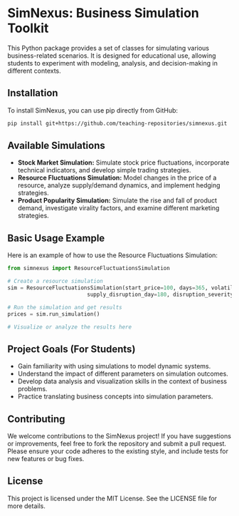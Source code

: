 # SimNexus: Business Simulation Toolkit

This Python package provides a set of classes for simulating various
business-related scenarios. It is designed for educational use, allowing
students to experiment with modeling, analysis, and decision-making in different
contexts.

## Installation

To install SimNexus, you can use pip directly from GitHub:

```bash
pip install git+https://github.com/teaching-repositories/simnexus.git
```

## Available Simulations

- **Stock Market Simulation:** Simulate stock price fluctuations, incorporate
  technical indicators, and develop simple trading strategies.
- **Resource Fluctuations Simulation:** Model changes in the price of a
  resource, analyze supply/demand dynamics, and implement hedging strategies.
- **Product Popularity Simulation:** Simulate the rise and fall of product
  demand, investigate virality factors, and examine different marketing
  strategies.

## Basic Usage Example

Here is an example of how to use the Resource Fluctuations Simulation:

```python
from simnexus import ResourceFluctuationsSimulation

# Create a resource simulation
sim = ResourceFluctuationsSimulation(start_price=100, days=365, volatility=0.05, drift=0.01,
                         supply_disruption_day=180, disruption_severity=0.2)

# Run the simulation and get results
prices = sim.run_simulation()

# Visualize or analyze the results here
```

## Project Goals (For Students)

- Gain familiarity with using simulations to model dynamic systems.
- Understand the impact of different parameters on simulation outcomes.
- Develop data analysis and visualization skills in the context of business problems.
- Practice translating business concepts into simulation parameters.

## Contributing

We welcome contributions to the SimNexus project! If you have suggestions or improvements, feel free to fork the repository and submit a pull request. Please ensure your code adheres to the existing style, and include tests for new features or bug fixes.

## License

This project is licensed under the MIT License. See the LICENSE file for more details.

